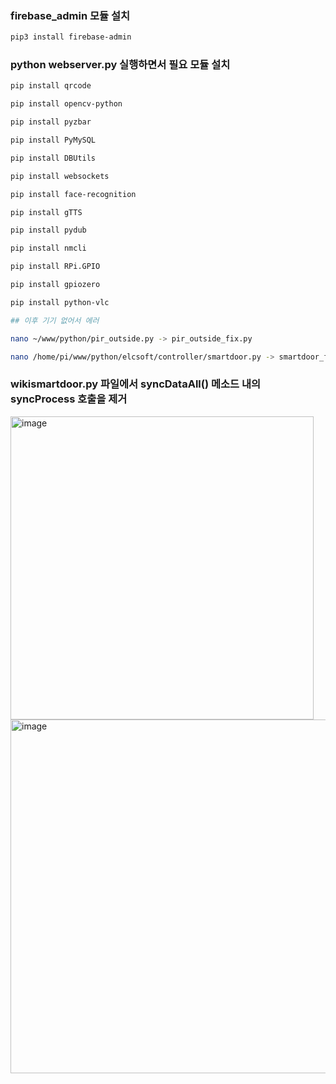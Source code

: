 ### firebase_admin 모듈 설치

```bash
pip3 install firebase-admin

```

### python webserver.py 실행하면서 필요 모듈 설치

```bash
pip install qrcode

pip install opencv-python

pip install pyzbar

pip install PyMySQL

pip install DBUtils

pip install websockets

pip install face-recognition

pip install gTTS

pip install pydub

pip install nmcli

pip install RPi.GPIO

pip install gpiozero

pip install python-vlc

## 이후 기기 없어서 에러

nano ~/www/python/pir_outside.py -> pir_outside_fix.py

nano /home/pi/www/python/elcsoft/controller/smartdoor.py -> smartdoor_fix.py

```

### wikismartdoor.py 파일에서 syncDataAll() 메소드 내의 syncProcess 호출을 제거
<img width="485" alt="image" src="https://github.com/user-attachments/assets/63327ff3-38b3-4e53-bb03-09072a7fdc07" />

<img width="566" alt="image" src="https://github.com/user-attachments/assets/d2054597-2d6c-497d-9502-840a6b6e2ba6" />


















